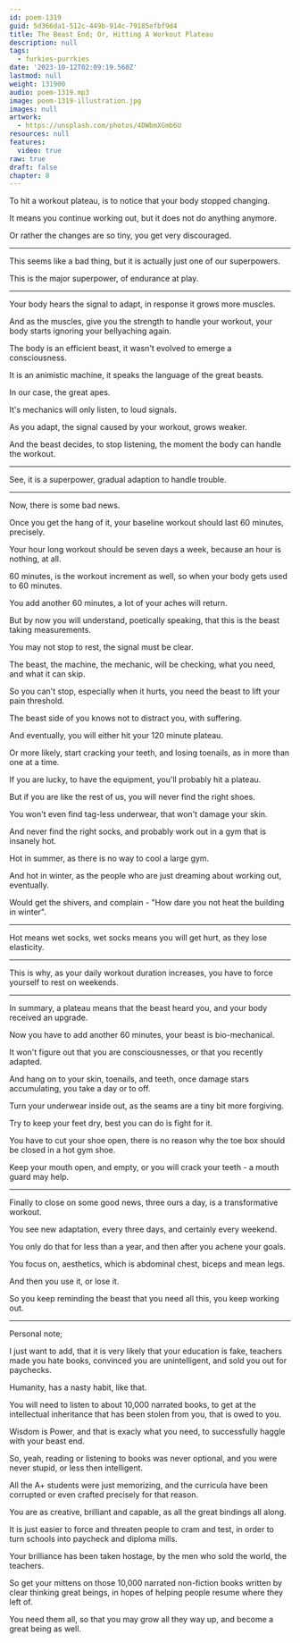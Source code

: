 ```yaml
---
id: poem-1319
guid: 5d366da1-512c-449b-914c-79185efbf9d4
title: The Beast End; Or, Hitting A Workout Plateau
description: null
tags:
  - furkies-purrkies
date: '2023-10-12T02:09:19.560Z'
lastmod: null
weight: 131900
audio: poem-1319.mp3
image: poem-1319-illustration.jpg
images: null
artwork:
  - https://unsplash.com/photos/4DWbmXGmb6U
resources: null
features:
  video: true
raw: true
draft: false
chapter: 8
---
```


To hit a workout plateau,
is to notice that your body stopped changing.

It means you continue working out,
but it does not do anything anymore.

Or rather the changes are so tiny,
you get very discouraged.

---

This seems like a bad thing,
but it is actually just one of our superpowers.

This is the major superpower,
of endurance at play.

---

Your body hears the signal to adapt,
in response it grows more muscles.

And as the muscles, give you the strength to handle your workout,
your body starts ignoring your bellyaching again.

The body is an efficient beast,
it wasn't evolved to emerge a consciousness.

It is an animistic machine,
it speaks the language of the great beasts.

In our case,
the great apes.

It's mechanics will only listen,
to loud signals.

As you adapt, the signal caused by your workout,
grows weaker.

And the beast decides, to stop listening,
the moment the body can handle the workout.

---

See, it is a superpower,
gradual adaption to handle trouble.

---

Now,
there is some bad news.

Once you get the hang of it,
your baseline workout should last 60 minutes, precisely.

Your hour long workout should be seven days a week,
because an hour is nothing, at all.

60 minutes, is the workout increment as well,
so when your body gets used to 60 minutes.

You add another 60 minutes,
a lot of your aches will return.

But by now you will understand, poetically speaking,
that this is the beast taking measurements.

You may not stop to rest,
the signal must be clear.

The beast, the machine, the mechanic, will be checking,
what you need, and what it can skip.

So you can't stop, especially when it hurts,
you need the beast to lift your pain threshold.

The beast side of you knows not to distract you,
with suffering.

And eventually,
you will either hit your 120 minute plateau.

Or more likely, start cracking your teeth,
and losing toenails, as in more than one at a time.

If you are lucky, to have the equipment,
you'll probably hit a plateau.

But if you are like the rest of us,
you will never find the right shoes.

You won't even find tag-less underwear,
that won't damage your skin.

And never find the right socks,
and probably work out in a gym that is insanely hot.

Hot in summer,
as there is no way to cool a large gym.

And hot in winter,
as the people who are just dreaming about working out, eventually.

Would get the shivers,
and complain - "How dare you not heat the building in winter".

---

Hot means wet socks,
wet socks means you will get hurt, as they lose elasticity.

---

This is why, as your daily workout duration increases,
you have to force yourself to rest on weekends.

---

In summary, a plateau means that the beast heard you,
and your body received an upgrade.

Now you have to add another 60 minutes,
your beast is bio-mechanical.

It won't figure out that you are consciousnesses,
or that you recently adapted.

And hang on to your skin, toenails, and teeth,
once damage stars accumulating, you take a day or to off.

Turn your underwear inside out,
as the seams are a tiny bit more forgiving.

Try to keep your feet dry,
best you can do is fight for it.

You have to cut your shoe open,
there is no reason why the toe box should be closed in a hot gym shoe.

Keep your mouth open, and empty,
or you will crack your teeth - a mouth guard may help.

---

Finally to close on some good news,
three ours a day, is a transformative workout.

You see new adaptation, every three days,
and certainly every weekend.

You only do that for less than a year,
and then after you achene your goals.

You focus on, aesthetics,
which is abdominal chest, biceps and mean legs.

And then you use it,
or lose it.

So you keep reminding the beast that you need all this,
you keep working out.

---

Personal note;

I just want to add, that it is very likely that your education is fake,
teachers made you hate books, convinced you are unintelligent, and sold you out for paychecks.

Humanity, has a nasty habit,
like that.

You will need to listen to about 10,000 narrated books,
to get at the intellectual inheritance that has been stolen from you, that is owed to you.

Wisdom is Power, and that is exacly what you need,
to successfully haggle with your beast end.

So, yeah, reading or listening to books was never optional,
and you were never stupid, or less then intelligent.

All the A+ students were just memorizing,
and the curricula have been corrupted or even crafted precisely for that reason.

You are as creative, brilliant and capable,
as all the great bindings all along.

It is just easier to force and threaten people to cram and test,
in order to turn schools into paycheck and diploma mills.

Your brilliance has been taken hostage,
by the men who sold the world, the teachers.

So get your mittens on those 10,000 narrated non-fiction books
written by clear thinking great beings, in hopes of helping people resume where they left of.

You need them all, so that you may grow all they way up,
and become a great being as well.
